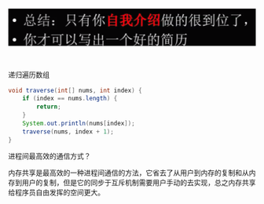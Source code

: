 ![image-20220828141429949](https://raw.githubusercontent.com/erdengk/picGo/main/img/202208281414039.png)

​	

递归遍历数组

```java
void traverse(int[] nums, int index) {
    if (index == nums.length) {
        return;
    }
    System.out.println(nums[index]);
    traverse(nums, index + 1);
}
```







进程间最高效的通信方式？



内存共享是最高效的一种进程间通信的方法，它省去了从用户到内存的复制和从内存到用户的复制，但是它的同步于互斥机制需要用户手动的去实现，总之内存共享给程序员自由发挥的空间更大。
